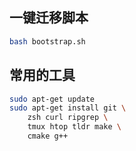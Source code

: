 ## 一键迁移脚本

```bash
bash bootstrap.sh
```



## 常用的工具

```bash
sudo apt-get update
sudo apt-get install git \
    zsh curl ripgrep \
    tmux htop tldr make \
    cmake g++
```

